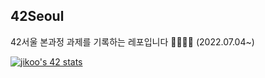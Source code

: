 ## 42Seoul

42서울 본과정 과제를 기록하는 레포입니다 👩🏻‍💻✨ (2022.07.04~)

[![jikoo's 42 stats](https://badge.mediaplus.ma/darkgray/jikoo)](https://github.com/oakoudad/badge42)
